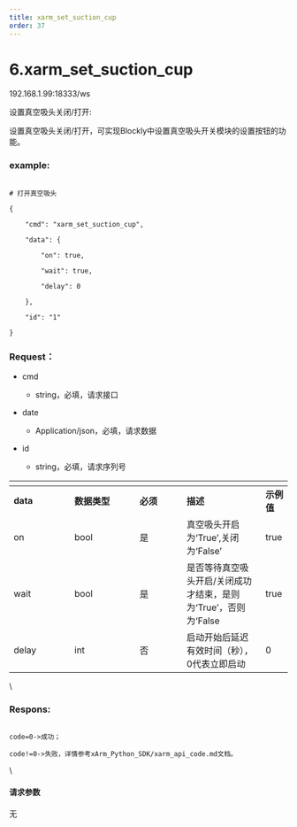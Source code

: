 ```yaml
---
title: xarm_set_suction_cup
order: 37
---
```

# 6.xarm\_set\_suction\_cup



192.168.1.99:18333/ws



设置真空吸头关闭/打开:

设置真空吸头关闭/打开，可实现Blockly中设置真空吸头开关模块的设置按钮的功能。



### example: <a href="#example" id="example"></a>



```

# 打开真空吸头

{

    "cmd": "xarm_set_suction_cup",

    "data": {

        "on": true,

        "wait": true,

        "delay": 0

    },

    "id": "1"

}

```



### Request：    



* cmd

  * string，必填，请求接口

* date

  * Application/json，必填，请求数据

* id

  * string，必填，请求序列号



<table data-header-hidden><thead><tr><th width="94"></th><th width="102"></th><th width="69"></th><th></th><th></th></tr></thead><tbody><tr><td><strong>data</strong></td><td><strong>数据类型</strong></td><td><strong>必须</strong></td><td><strong>描述</strong></td><td><strong>示例值</strong></td></tr><tr><td>on</td><td>bool</td><td>是</td><td>真空吸头开启为‘True’,关闭为‘False’</td><td>true</td></tr><tr><td>wait</td><td>bool</td><td>是</td><td>是否等待真空吸头开启/关闭成功才结束，是则为‘True’，否则为‘False</td><td>true</td></tr><tr><td>delay</td><td>int</td><td>否</td><td>启动开始后延迟有效时间（秒），0代表立即启动</td><td>0</td></tr></tbody></table>



\





### Respons:     



```

code=0->成功；

code!=0->失败，详情参考xArm_Python_SDK/xarm_api_code.md文档。

```



\





#### 请求参数



无
